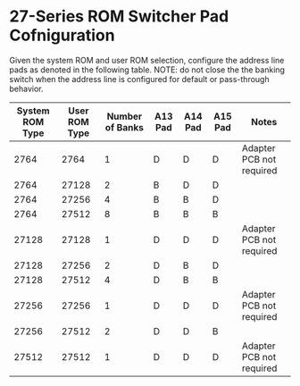 # 27-Series ROM Switcher Pad Cofniguration
Given the system ROM and user ROM selection, configure the address line pads as denoted in the following table.  NOTE: do not close the the banking switch when the address line is configured for default or pass-through behavior.

| System ROM Type | User ROM Type | Number of Banks | A13 Pad | A14 Pad | A15 Pad | Notes |
|---|---|---|---|---|---|---|
| 2764 | 2764 | 1 | D | D | D | Adapter PCB not required |
| 2764 | 27128 | 2 | B | D | D |  |
| 2764 | 27256 | 4 | B | B | D |  |
| 2764 | 27512 | 8 | B | B | B |  |
| 27128 | 27128 | 1 | D | D | D | Adapter PCB not required |
| 27128 | 27256 | 2 | D | B | D |  |
| 27128 | 27512 | 4 | D | B | B |  |
| 27256 | 27256 | 1 | D | D | D | Adapter PCB not required |
| 27256 | 27512 | 2 | D | D | B |  |
| 27512 | 27512 | 1 | D | D | D | Adapter PCB not required |